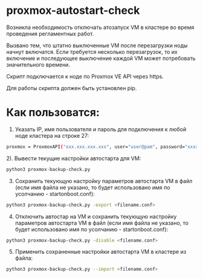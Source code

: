 # proxmox-autostart-check
Возникла необходимость отключать атозапуск VM в кластере во время проведения регламентных работ. 

Вызвано тем, что штатно выключенные VM после перезагрузки ноды начнут включатся. Если требуется несколько перезагрузок, то их включение и последующее выключение каждой VM может потребовать значительного времени.

Скрипт подключается к ноде по Proxmox VE API через https. 

Для работы скрипта должен быть установлен pip.

# Как пользоватся:

1. Указать IP, имя пользователя и пароль для подключения к любой ноде кластера на строке 27:

```bash
proxmox = ProxmoxAPI("xxx.xxx.xxx.xxx", user="user@pam", password="xxxxxxxxxxxxxx", verify_ssl=False)
```

2). Вывести текущие настройки автостарта для VM:

```bash
python3 proxmox-backup-check.py
```

3) Сохранить текующую настройку параметров автостарта VM в файл (если имя файла не указано, то будет использовано имя по усолчанию - startonboot.conf):

```bash
python3 proxmox-backup-check.py -export <filename.conf>
```

4) Отключить автостар на VM и сохранить текующую настройку параметров автостарта VM в файл (если имя файла не указано, то будет использовано имя по усолчанию - startonboot.conf):

```bash
python3 proxmox-backup-check.py -disable <filename.conf>
```

5) Применить сохраненные настройки автостарта VM в кластере из файла:

```bash
python3 proxmox-backup-check.py --import <filename.conf>
```
